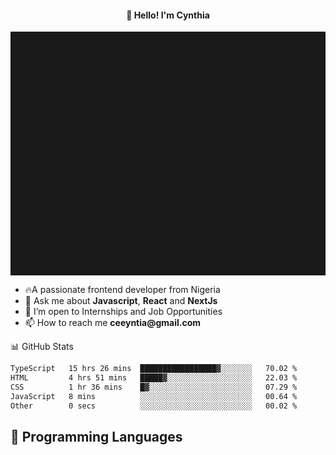 <h4 align="center">👋 Hello! I'm Cynthia</h4>

<hr style="height:10%; margin-left:0; margin-right:0;" />

<div align="left">
  <ul>
  <li>🔥A passionate frontend developer from Nigeria</li>
  <li>💬 Ask me about <strong>Javascript</strong>, <strong>React</strong> and <strong> NextJs</strong></li>
  <li>👯 I’m open to Internships and Job Opportunities</li>
  <li>📫 How to reach me <strong>ceeyntia@gmail.com</strong></li>
</ul>
</div
  
## 📊 GitHub Stats

<!--START_SECTION:waka-->

```txt
TypeScript   15 hrs 26 mins  █████████████████▓░░░░░░░   70.02 %
HTML         4 hrs 51 mins   █████▓░░░░░░░░░░░░░░░░░░░   22.03 %
CSS          1 hr 36 mins    █▓░░░░░░░░░░░░░░░░░░░░░░░   07.29 %
JavaScript   8 mins          ░░░░░░░░░░░░░░░░░░░░░░░░░   00.64 %
Other        0 secs          ░░░░░░░░░░░░░░░░░░░░░░░░░   00.02 %
```

<!--END_SECTION:waka-->

## 💬 Programming Languages

<!--START_SECTION:languages-->
<!--END_SECTION:languages-->
